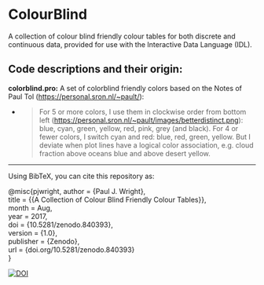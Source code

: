 # ColourBlind
A collection of colour blind friendly colour tables for both discrete and continuous data, provided for use with the Interactive Data Language (IDL).

## Code descriptions and their origin:

**colorblind.pro:**
  A set of colorblind friendly colors based on the Notes of Paul Tol (https://personal.sron.nl/~pault/):
    
- > For 5 or more colors, I use them in clockwise order from bottom left (https://personal.sron.nl/~pault/images/betterdistinct.png): blue, cyan, green, yellow, red, pink, grey (and black). For 4 or fewer colors, I switch cyan and red: blue, red, green, yellow. But I deviate when plot lines have a logical color association, e.g. cloud fraction above oceans blue and above desert yellow.


---------------------
Using BibTeX, you can cite this repository as:

@misc{pjwright, 
author = {Paul J. Wright},  
title = {{A Collection of Colour Blind Friendly Colour Tables}},  
month = Aug,  
year = 2017,  
doi = {10.5281/zenodo.840393},  
version = {1.0},  
publisher = {Zenodo},  
url = {doi.org/10.5281/zenodo.840393}   
}

<a href="https://doi.org/10.5281/zenodo.840393"><img src="https://zenodo.org/badge/DOI/10.5281/zenodo.840393.svg" alt="DOI"></a>
